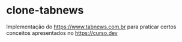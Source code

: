# clone-tabnews
Implementação do https://www.tabnews.com.br para praticar certos conceitos apresentados no https://curso.dev
